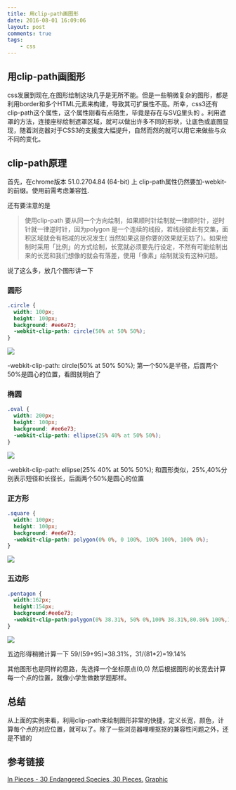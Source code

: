 ```yaml
---
title: 用clip-path画图形
date: 2016-08-01 16:09:06
layout: post
comments: true
tags:
    - css
---
```


## 用clip-path画图形

css发展到现在,在图形绘制这块几乎是无所不能。但是一些稍微复杂的图形，都是利用border和多个HTML元素来构建，导致其可扩展性不高。所幸，css3还有clip-path这个属性，这个属性刚看有点陌生，毕竟是存在与SV[G](http://www.oxxostudio.tw/articles/201406/svg-09-clipping-masking.html)里头的
。利用遮罩的方法，连接座标绘制遮罩区域，就可以做出许多不同的形状，让底色或底图显现，随着浏览器对于CSS3的支援度大幅提升，自然而然的就可以用它来做些与众不同的变化。

<!-- more -->

## clip-path原理

首先，在chrome版本 51.0.2704.84 (64-bit) 上 clip-path属性仍然要加-webkit-的前缀。使用前需考虑兼容[性](http://caniuse.com/#search=clip-path).

还有要注意的是

> 使用clip-path 要从同一个方向绘制，如果顺时针绘制就一律顺时针，逆时针就一律逆时针，因为polygon 是一个连续的线段，若线段彼此有交集，面积区域就会有相减的状况发生( 当然如果这是你要的效果就无妨了)。如果绘制时采用「比例」的方式绘制，长宽就必须要先行设定，不然有可能绘制出来的长宽和我们想像的就会有落差，使用「像素」绘制就没有这种问题。

说了这么多，放几个图形讲一下

### 圆形

```css
.circle {
  width: 100px;
  height: 100px;
  background: #ee6e73;
  -webkit-clip-path: circle(50% at 50% 50%);
}
```
![](http://7xp1k3.com1.z0.glb.clouddn.com/20150330_1_04.png)

-webkit-clip-path: circle(50% at 50% 50%); 第一个50%是半径，后面两个50%是圆心的位置，看图就明白了

### 椭圆

```css
.oval {
  width: 200px;
  height: 100px;
  background: #ee6e73;
  -webkit-clip-path: ellipse(25% 40% at 50% 50%);
}
```
![](http://7xp1k3.com1.z0.glb.clouddn.com/20150330_1_05.png)

-webkit-clip-path: ellipse(25% 40% at 50% 50%); 和圆形类似，25%,40%分别表示短径和长径长，后面两个50%是圆心的位置

### 正方形

```css
.square {
  width: 100px;
  height: 100px;
  background: #ee6e73;
  -webkit-clip-path: polygon(0% 0%, 0 100%, 100% 100%, 100% 0%);
}
```

![](http://7xp1k3.com1.z0.glb.clouddn.com/20150330_1_08.png)

### 五边形

```css
.pentagon {
  width:162px;
  height:154px;
  background:#ee6e73;
  -webkit-clip-path:polygon(0% 38.31%, 50% 0%,100% 38.31%,80.86% 100%,19.14% 100%);
}
```

![](http://7xp1k3.com1.z0.glb.clouddn.com/20150330_1_09.png)

五边形得稍微计算一下 59/(59+95)=38.31%，31/(81*2)=19.14%

其他图形也是同样的思路，先选择一个坐标原点(0,0) 然后根据图形的长宽去计算每一个点的位置，就像小学生做数学题那样。

## 总结

从上面的实例来看，利用clip-path来绘制图形非常的快捷，定义长宽，颜色，计算每个点的对应位置，就可以了。除了一些浏览器哩哩抠抠的兼容性问题之外，还是不错的

## 参考链接

[In Pieces - 30 Endangered Species, 30 Pieces.](http://species-in-pieces.com/)
[Graphic](http://zt.yzz1995.cn/)
